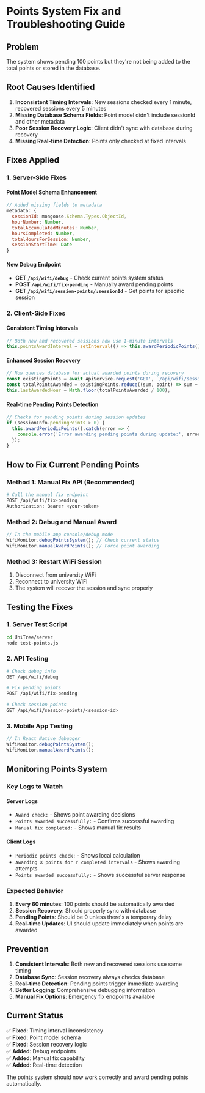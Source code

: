 # Points System Fix and Troubleshooting Guide

## Problem
The system shows pending 100 points but they're not being added to the total points or stored in the database.

## Root Causes Identified

1. **Inconsistent Timing Intervals**: New sessions checked every 1 minute, recovered sessions every 5 minutes
2. **Missing Database Schema Fields**: Point model didn't include sessionId and other metadata
3. **Poor Session Recovery Logic**: Client didn't sync with database during recovery
4. **Missing Real-time Detection**: Points only checked at fixed intervals

## Fixes Applied

### 1. Server-Side Fixes

#### Point Model Schema Enhancement
```javascript
// Added missing fields to metadata
metadata: {
  sessionId: mongoose.Schema.Types.ObjectId,
  hourNumber: Number,
  totalAccumulatedMinutes: Number,
  hoursCompleted: Number,
  totalHoursForSession: Number,
  sessionStartTime: Date
}
```

#### New Debug Endpoint
- **GET `/api/wifi/debug`** - Check current points system status
- **POST `/api/wifi/fix-pending`** - Manually award pending points
- **GET `/api/wifi/session-points/:sessionId`** - Get points for specific session

### 2. Client-Side Fixes

#### Consistent Timing Intervals
```javascript
// Both new and recovered sessions now use 1-minute intervals
this.pointsAwardInterval = setInterval(() => this.awardPeriodicPoints(), 1 * 60 * 1000);
```

#### Enhanced Session Recovery
```javascript
// Now queries database for actual awarded points during recovery
const existingPoints = await ApiService.request('GET', `/api/wifi/session-points/${activeSession._id}`);
const totalPointsAwarded = existingPoints.reduce((sum, point) => sum + point.amount, 0);
this.lastAwardedHour = Math.floor(totalPointsAwarded / 100);
```

#### Real-time Pending Points Detection
```javascript
// Checks for pending points during session updates
if (sessionInfo.pendingPoints > 0) {
  this.awardPeriodicPoints().catch(error => {
    console.error('Error awarding pending points during update:', error);
  });
}
```

## How to Fix Current Pending Points

### Method 1: Manual Fix API (Recommended)
```bash
# Call the manual fix endpoint
POST /api/wifi/fix-pending
Authorization: Bearer <your-token>
```

### Method 2: Debug and Manual Award
```javascript
// In the mobile app console/debug mode
WifiMonitor.debugPointsSystem(); // Check current status
WifiMonitor.manualAwardPoints(); // Force point awarding
```

### Method 3: Restart WiFi Session
1. Disconnect from university WiFi
2. Reconnect to university WiFi
3. The system will recover the session and sync properly

## Testing the Fixes

### 1. Server Test Script
```bash
cd UniTree/server
node test-points.js
```

### 2. API Testing
```bash
# Check debug info
GET /api/wifi/debug

# Fix pending points
POST /api/wifi/fix-pending

# Check session points
GET /api/wifi/session-points/<session-id>
```

### 3. Mobile App Testing
```javascript
// In React Native debugger
WifiMonitor.debugPointsSystem();
WifiMonitor.manualAwardPoints();
```

## Monitoring Points System

### Key Logs to Watch

#### Server Logs
- `Award check:` - Shows point awarding decisions
- `Points awarded successfully:` - Confirms successful awarding
- `Manual fix completed:` - Shows manual fix results

#### Client Logs
- `Periodic points check:` - Shows local calculation
- `Awarding X points for Y completed intervals` - Shows awarding attempts
- `Points awarded successfully:` - Shows successful server response

### Expected Behavior

1. **Every 60 minutes**: 100 points should be automatically awarded
2. **Session Recovery**: Should properly sync with database
3. **Pending Points**: Should be 0 unless there's a temporary delay
4. **Real-time Updates**: UI should update immediately when points are awarded

## Prevention

1. **Consistent Intervals**: Both new and recovered sessions use same timing
2. **Database Sync**: Session recovery always checks database
3. **Real-time Detection**: Pending points trigger immediate awarding
4. **Better Logging**: Comprehensive debugging information
5. **Manual Fix Options**: Emergency fix endpoints available

## Current Status

✅ **Fixed**: Timing interval inconsistency  
✅ **Fixed**: Point model schema  
✅ **Fixed**: Session recovery logic  
✅ **Added**: Debug endpoints  
✅ **Added**: Manual fix capability  
✅ **Added**: Real-time detection  

The points system should now work correctly and award pending points automatically. 